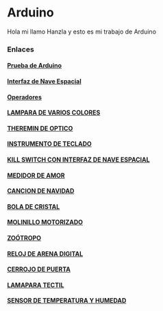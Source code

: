 # Arduino

Hola mi llamo Hanzla y esto es mi trabajo de Arduino


### Enlaces

#### [Prueba de Arduino](https://github.com/Hanzla55/Arduino/blob/main/Primera%20prueba.md#protoboard)
#### [Interfaz de Nave Espacial](https://github.com/Hanzla55/Arduino/blob/main/INTERFAZ%20DE%20NAVE%20ESPACIAL.md)
#### [Operadores](https://github.com/Hanzla55/Arduino/blob/main/OPERADORES.md)
#### [LAMPARA DE VARIOS COLORES](https://github.com/Hanzla55/Arduino/blob/main/LAMAPARA%20VARIOS%20COLORES.md)
#### [THEREMIN DE OPTICO](https://github.com/Hanzla55/Arduino/blob/main/THEREMIN%20DE%20%C3%93PTICO.md)
#### [INSTRUMENTO DE TECLADO](https://github.com/Hanzla55/Arduino/blob/main/INSTRUMENTO%20DE%20TECLADO.md)
#### [KILL SWITCH CON INTERFAZ DE NAVE ESPACIAL](https://github.com/Hanzla55/Arduino/blob/main/KILL%20SWITCH%20CON%20INTERFAZ%20DE%20NAVE%20ESPACIAL.md)
#### [MEDIDOR DE AMOR](https://github.com/Hanzla55/Arduino/blob/main/MEDIDOR%20DE%20AMOR.md)
#### [CANCION DE NAVIDAD](https://github.com/Hanzla55/Arduino/blob/main/Cancion%20Navidad.md)
#### [BOLA DE CRISTAL](https://github.com/Hanzla55/Arduino/blob/main/Bola%20de%20Cristal.md)
#### [MOLINILLO MOTORIZADO](https://github.com/Hanzla55/Arduino/blob/main/Molinillo%20Motorizado.md)
#### [ZOÓTROPO](https://github.com/Hanzla55/Arduino/blob/main/Zo%C3%B3tropo.Md)
#### [RELOJ DE ARENA DIGITAL](https://github.com/Hanzla55/Arduino/blob/main/Reloj%20de%20Arena%20Digital.md)
#### [CERROJO DE PUERTA](https://github.com/Hanzla55/Arduino/blob/main/Cerrejo%20de%20puerta.md)
#### [LAMAPARA TECTIL](https://github.com/Hanzla55/Arduino/blob/main/Lamapara%20Tectil.md)
#### [SENSOR DE TEMPERATURA Y HUMEDAD](https://github.com/Hanzla55/Arduino/blob/main/Sensor%20de%20temperatura%20y%20humedad.md)
